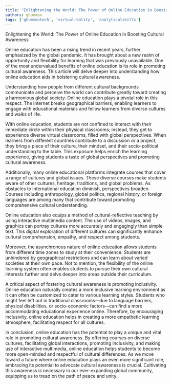 ```yaml
---
title: "Enlightening the World: The Power of Online Education in Boosting Cultural Awareness"  # Wrap the title in double quotes
authors: ghumman
tags: ['ghummantech', 'virtualreality', 'analyticalskills']
---
```


Enlightening the World: The Power of Online Education in Boosting Cultural Awareness
<!-- truncate -->

Online education has been a rising trend in recent years, further emphasized by the global pandemic. It has brought about a new realm of opportunity and flexibility for learning that was previously unavailable. One of the most undervalued benefits of online education is its role in promoting cultural awareness. This article will delve deeper into understanding how online education aids in bolstering cultural awareness.

Understanding how people from different cultural backgrounds communicate and perceive the world can contribute greatly toward creating a harmonious global society. Online education plays a pivotal role in this respect. The internet breaks geographical barriers, enabling learners to engage with educational materials and fellow learners from diverse cultures and walks of life. 

With online education, students are not confined to interact with their immediate circle within their physical classrooms; instead, they get to experience diverse virtual classrooms, filled with global perspectives. When learners from different countries contribute to a discussion or a project, they bring a piece of their culture, their mindset, and their socio-political understanding to the table. This exposure helps enrich the learning experience, giving students a taste of global perspectives and promoting cultural awareness. 

Additionally, many online educational platforms integrate courses that cover a range of cultures and global issues. These diverse courses make students aware of other cultures, heritage, traditions, and global problems. As obstacles to international education diminish, perspectives broaden. Courses including anthropology, global politics, regional history, or foreign languages are among many that contribute toward promoting comprehensive cultural understanding. 

Online education also equips a method of cultural-reflective teaching by using interactive multimedia content. The use of videos, images, and graphics can portray cultures more accurately and engagingly than simple text. This digital exploration of different cultures can significantly enhance cultural comprehension, empathy, and respect among students.

Moreover, the asynchronous nature of online education allows students from different time zones to study at their convenience. Students are unhindered by geographical restrictions and can learn about varied societies at their own pace. Not to mention, the flexibility of the online learning system often enables students to pursue their own cultural interests further and delve deeper into areas outside their curriculum.

A critical aspect of fostering cultural awareness is promoting inclusivity. Online education naturally creates a more inclusive learning environment as it can often be customized to cater to various learning styles. Students who might feel left out in traditional classrooms—due to language barriers, physical disabilities, or socio-economic factors—can find a more accommodating educational experience online. Therefore, by encouraging inclusivity, online education helps in creating a more empathetic learning atmosphere, facilitating respect for all cultures. 

In conclusion, online education has the potential to play a unique and vital role in promoting cultural awareness. By offering courses on diverse cultures, facilitating global interactions, promoting inclusivity, and making use of interactive multimedia, online education helps students to become more open-minded and respectful of cultural differences. As we move toward a future where online education plays an even more significant role, embracing its potential to advocate cultural awareness is crucial. Cultivating this awareness is necessary in our ever-expanding global community, equipping us to tread on the path of peace and unity.

